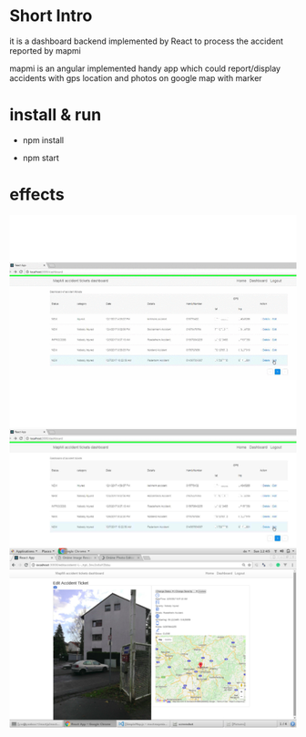 

# Short Intro

it is a dashboard backend implemented by React to process the accident reported by mapmi 

mapmi is an angular implemented handy app which could report/display accidents with gps location and photos
on google map with marker

 
# install & run

- npm install


- npm start


# effects

![start](screenshot/animate.gif)
![start](screenshot/dashboard1.png)
![start](screenshot/dashboard3.png)

